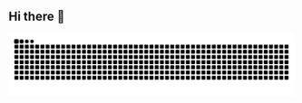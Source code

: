 ## Hi there 👋

<!--
**GedRelay/GedRelay** is a ✨ _special_ ✨ repository because its `README.md` (this file) appears on your GitHub profile.

Here are some ideas to get you started:

- 🔭 I’m currently working on ...
- 🌱 I’m currently learning ...
- 👯 I’m looking to collaborate on ...
- 🤔 I’m looking for help with ...
- 💬 Ask me about ...
- 📫 How to reach me: ...
- 😄 Pronouns: ...
- ⚡ Fun fact: ...
-->
![GedRelay's github activity graph](https://raw.githubusercontent.com/GedRelay/GedRelay/refs/heads/output/github-contribution-grid-snake.svg)
